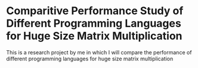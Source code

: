 # Comparitive Performance Study of Different Programming Languages for Huge Size Matrix Multiplication
This is a research project by me in which I will compare the performance of different programming languages for huge size matrix multiplication
